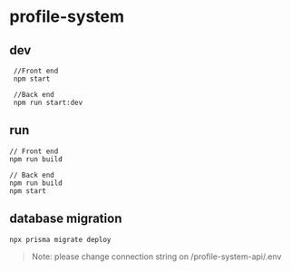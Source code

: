 # profile-system

## dev
```
 //Front end
 npm start
 
 //Back end
 npm run start:dev
```

## run
```
// Front end
npm run build

// Back end
npm run build
npm start
```


## database migration
```
npx prisma migrate deploy
```

> Note: please change connection string on /profile-system-api/.env
